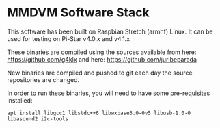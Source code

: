 # MMDVM Software Stack
This software has been built on Raspbian Stretch (armhf) Linux.
It can be used for testing on Pi-Star v4.0.x and v4.1.x

These binaries are compiled using the sources available from here: https://github.com/g4klx and here: https://github.com/juribeparada

New binaries are compiled and pushed to git each day the source repositories are changed.

In order to run these binaries, you will need to have some pre-requisites installed:
```
apt install libgcc1 libstdc++6 libwxbase3.0-0v5 libusb-1.0-0 libasound2 i2c-tools
```

